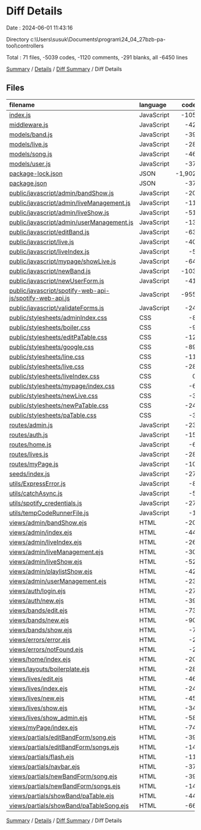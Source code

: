 # Diff Details

Date : 2024-06-01 11:43:16

Directory c:\\Users\\susuk\\Documents\\program\\24_04_27bzb-pa-tool\\controllers

Total : 71 files,  -5039 codes, -1120 comments, -291 blanks, all -6450 lines

[Summary](results.md) / [Details](details.md) / [Diff Summary](diff.md) / Diff Details

## Files
| filename | language | code | comment | blank | total |
| :--- | :--- | ---: | ---: | ---: | ---: |
| [index.js](/index.js) | JavaScript | -105 | -7 | -19 | -131 |
| [middleware.js](/middleware.js) | JavaScript | -42 | 0 | -7 | -49 |
| [models/band.js](/models/band.js) | JavaScript | -39 | 0 | -3 | -42 |
| [models/live.js](/models/live.js) | JavaScript | -28 | 0 | -3 | -31 |
| [models/song.js](/models/song.js) | JavaScript | -46 | 0 | -1 | -47 |
| [models/user.js](/models/user.js) | JavaScript | -37 | 0 | -5 | -42 |
| [package-lock.json](/package-lock.json) | JSON | -1,902 | 0 | -1 | -1,903 |
| [package.json](/package.json) | JSON | -37 | 0 | -1 | -38 |
| [public/javascript/admin/bandShow.js](/public/javascript/admin/bandShow.js) | JavaScript | -20 | 0 | -2 | -22 |
| [public/javascript/admin/liveManagement.js](/public/javascript/admin/liveManagement.js) | JavaScript | -11 | 0 | -1 | -12 |
| [public/javascript/admin/liveShow.js](/public/javascript/admin/liveShow.js) | JavaScript | -51 | -1 | -3 | -55 |
| [public/javascript/admin/userManagement.js](/public/javascript/admin/userManagement.js) | JavaScript | -13 | 0 | -1 | -14 |
| [public/javascript/editBand.js](/public/javascript/editBand.js) | JavaScript | -63 | -1 | -5 | -69 |
| [public/javascript/live.js](/public/javascript/live.js) | JavaScript | -40 | -9 | -2 | -51 |
| [public/javascript/liveIndex.js](/public/javascript/liveIndex.js) | JavaScript | -5 | 0 | -2 | -7 |
| [public/javascript/mypage/showLive.js](/public/javascript/mypage/showLive.js) | JavaScript | -64 | 0 | -2 | -66 |
| [public/javascript/newBand.js](/public/javascript/newBand.js) | JavaScript | -103 | -2 | -8 | -113 |
| [public/javascript/newUserForm.js](/public/javascript/newUserForm.js) | JavaScript | -41 | 0 | 0 | -41 |
| [public/javascript/spotify-web-api-js/spotify-web-api.js](/public/javascript/spotify-web-api-js/spotify-web-api.js) | JavaScript | -955 | -1,021 | -114 | -2,090 |
| [public/javascript/validateForms.js](/public/javascript/validateForms.js) | JavaScript | -24 | 0 | 0 | -24 |
| [public/stylesheets/adminIndex.css](/public/stylesheets/adminIndex.css) | CSS | -8 | 0 | -1 | -9 |
| [public/stylesheets/boiler.css](/public/stylesheets/boiler.css) | CSS | -9 | 0 | -2 | -11 |
| [public/stylesheets/editPaTable.css](/public/stylesheets/editPaTable.css) | CSS | -12 | 0 | -3 | -15 |
| [public/stylesheets/google.css](/public/stylesheets/google.css) | CSS | -89 | 0 | -10 | -99 |
| [public/stylesheets/line.css](/public/stylesheets/line.css) | CSS | -11 | -3 | -3 | -17 |
| [public/stylesheets/live.css](/public/stylesheets/live.css) | CSS | -28 | 0 | -7 | -35 |
| [public/stylesheets/liveIndex.css](/public/stylesheets/liveIndex.css) | CSS | 0 | 0 | -1 | -1 |
| [public/stylesheets/mypage/index.css](/public/stylesheets/mypage/index.css) | CSS | -6 | 0 | 0 | -6 |
| [public/stylesheets/newLive.css](/public/stylesheets/newLive.css) | CSS | -3 | 0 | 0 | -3 |
| [public/stylesheets/newPaTable.css](/public/stylesheets/newPaTable.css) | CSS | -24 | 0 | -5 | -29 |
| [public/stylesheets/paTable.css](/public/stylesheets/paTable.css) | CSS | -3 | 0 | 0 | -3 |
| [routes/admin.js](/routes/admin.js) | JavaScript | -23 | 0 | -8 | -31 |
| [routes/auth.js](/routes/auth.js) | JavaScript | -15 | -8 | -8 | -31 |
| [routes/home.js](/routes/home.js) | JavaScript | -6 | 0 | -2 | -8 |
| [routes/lives.js](/routes/lives.js) | JavaScript | -28 | 0 | -9 | -37 |
| [routes/myPage.js](/routes/myPage.js) | JavaScript | -10 | 0 | -2 | -12 |
| [seeds/index.js](/seeds/index.js) | JavaScript | -27 | 0 | -4 | -31 |
| [utils/ExpressError.js](/utils/ExpressError.js) | JavaScript | -8 | 0 | -1 | -9 |
| [utils/catchAsync.js](/utils/catchAsync.js) | JavaScript | -5 | 0 | 0 | -5 |
| [utils/spotify_credentials.js](/utils/spotify_credentials.js) | JavaScript | -27 | 0 | -7 | -34 |
| [utils/tempCodeRunnerFile.js](/utils/tempCodeRunnerFile.js) | JavaScript | -1 | 0 | 0 | -1 |
| [views/admin/bandShow.ejs](/views/admin/bandShow.ejs) | HTML | -20 | 0 | 0 | -20 |
| [views/admin/index.ejs](/views/admin/index.ejs) | HTML | -44 | 0 | -1 | -45 |
| [views/admin/liveIndex.ejs](/views/admin/liveIndex.ejs) | HTML | -26 | 0 | -1 | -27 |
| [views/admin/liveManagement.ejs](/views/admin/liveManagement.ejs) | HTML | -30 | 0 | 0 | -30 |
| [views/admin/liveShow.ejs](/views/admin/liveShow.ejs) | HTML | -52 | 0 | -2 | -54 |
| [views/admin/playlistShow.ejs](/views/admin/playlistShow.ejs) | HTML | -42 | 0 | -4 | -46 |
| [views/admin/userManagement.ejs](/views/admin/userManagement.ejs) | HTML | -23 | 0 | 0 | -23 |
| [views/auth/login.ejs](/views/auth/login.ejs) | HTML | -27 | -39 | 0 | -66 |
| [views/auth/new.ejs](/views/auth/new.ejs) | HTML | -39 | -29 | 0 | -68 |
| [views/bands/edit.ejs](/views/bands/edit.ejs) | HTML | -73 | 0 | -1 | -74 |
| [views/bands/new.ejs](/views/bands/new.ejs) | HTML | -90 | 0 | -3 | -93 |
| [views/bands/show.ejs](/views/bands/show.ejs) | HTML | -7 | 0 | -1 | -8 |
| [views/errors/error.ejs](/views/errors/error.ejs) | HTML | -2 | 0 | 0 | -2 |
| [views/errors/notFound.ejs](/views/errors/notFound.ejs) | HTML | -2 | 0 | 0 | -2 |
| [views/home/index.ejs](/views/home/index.ejs) | HTML | -20 | 0 | -2 | -22 |
| [views/layouts/boilerplate.ejs](/views/layouts/boilerplate.ejs) | HTML | -28 | 0 | -1 | -29 |
| [views/lives/edit.ejs](/views/lives/edit.ejs) | HTML | -46 | 0 | -2 | -48 |
| [views/lives/index.ejs](/views/lives/index.ejs) | HTML | -24 | 0 | -1 | -25 |
| [views/lives/new.ejs](/views/lives/new.ejs) | HTML | -45 | 0 | -2 | -47 |
| [views/lives/show.ejs](/views/lives/show.ejs) | HTML | -34 | 0 | -3 | -37 |
| [views/lives/show_admin.ejs](/views/lives/show_admin.ejs) | HTML | -58 | 0 | -4 | -62 |
| [views/myPage/index.ejs](/views/myPage/index.ejs) | HTML | -74 | 0 | -5 | -79 |
| [views/partials/editBandForm/song.ejs](/views/partials/editBandForm/song.ejs) | HTML | -39 | 0 | 0 | -39 |
| [views/partials/editBandForm/songs.ejs](/views/partials/editBandForm/songs.ejs) | HTML | -14 | 0 | -1 | -15 |
| [views/partials/flash.ejs](/views/partials/flash.ejs) | HTML | -11 | 0 | -1 | -12 |
| [views/partials/navbar.ejs](/views/partials/navbar.ejs) | HTML | -37 | 0 | -1 | -38 |
| [views/partials/newBandForm/song.ejs](/views/partials/newBandForm/song.ejs) | HTML | -39 | 0 | 0 | -39 |
| [views/partials/newBandForm/songs.ejs](/views/partials/newBandForm/songs.ejs) | HTML | -14 | 0 | -1 | -15 |
| [views/partials/showBand/paTable.ejs](/views/partials/showBand/paTable.ejs) | HTML | -44 | 0 | -1 | -45 |
| [views/partials/showBand/paTableSong.ejs](/views/partials/showBand/paTableSong.ejs) | HTML | -66 | 0 | 0 | -66 |

[Summary](results.md) / [Details](details.md) / [Diff Summary](diff.md) / Diff Details